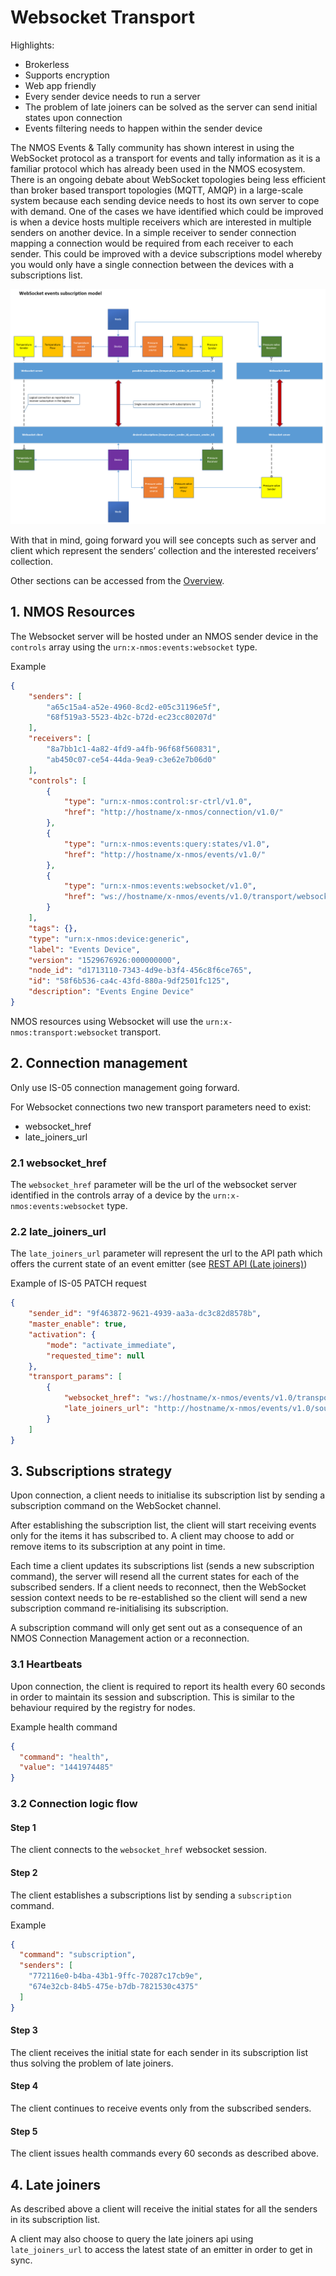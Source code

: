 # Websocket Transport

Highlights:

* Brokerless
* Supports encryption
* Web app friendly
* Every sender device needs to run a server
* The problem of late joiners can be solved as the server can send initial states upon connection
* Events filtering needs to happen within the sender device

The NMOS Events & Tally community has shown interest in using the WebSocket protocol as a transport for events and tally information as it is a familiar protocol which has already been used in the NMOS ecosystem. 
There is an ongoing debate about WebSocket topologies being less efficient than broker based transport topologies (MQTT, AMQP) in a large-scale system because each sending device needs to host its own server to cope with demand. One of the cases we have identified which could be improved is when a device hosts multiple receivers which are interested in multiple senders on another device. In a simple receiver to sender connection mapping a connection would be required from each receiver to each sender. This could be improved with a device subscriptions model whereby you would only have a single connection between the devices with a subscriptions list. 

![Websocket events subscription model](images/websocket-events-subscription-model.png)

With that in mind, going forward you will see concepts such as server and client which represent the senders’ collection and the interested receivers’ collection.

Other sections can be accessed from the [Overview](1.0_Overview.md).

## 1. NMOS Resources

The Websocket server will be hosted under an NMOS sender device in the `controls` array using the `urn:x-nmos:events:websocket` type.

Example

```json
{
    "senders": [
        "a65c15a4-a52e-4960-8cd2-e05c31196e5f",
        "68f519a3-5523-4b2c-b72d-ec23cc80207d"
    ],
    "receivers": [
        "8a7bb1c1-4a82-4fd9-a4fb-96f68f560831",
        "ab450c07-ce54-44da-9ea9-c3e62e7b06d0"
    ],
    "controls": [
        {
            "type": "urn:x-nmos:control:sr-ctrl/v1.0",
            "href": "http://hostname/x-nmos/connection/v1.0/"
        },
        {
            "type": "urn:x-nmos:events:query:states/v1.0",
            "href": "http://hostname/x-nmos/events/v1.0/"
        },
        {
            "type": "urn:x-nmos:events:websocket/v1.0",
            "href": "ws://hostname/x-nmos/events/v1.0/transport/websocket/58f6b536-ca4c-43fd-880a-9df2501fa135"
        }
    ],
    "tags": {},
    "type": "urn:x-nmos:device:generic",
    "label": "Events Device",
    "version": "1529676926:000000000",
    "node_id": "d1713110-7343-4d9e-b3f4-456c8f6ce765",
    "id": "58f6b536-ca4c-43fd-880a-9df2501fc125",
    "description": "Events Engine Device"
}
```

NMOS resources using Websocket will use the `urn:x-nmos:transport:websocket` transport.

## 2. Connection management

Only use IS-05 connection management going forward.

For Websocket connections two new transport parameters need to exist:

* websocket_href
* late_joiners_url

### 2.1 websocket_href

The `websocket_href` parameter will be the url of the websocket server identified in the controls array of a device by the `urn:x-nmos:events:websocket` type.

### 2.2 late_joiners_url

The `late_joiners_url` parameter will represent the url to the API path which offers the current state of an event emitter (see [REST API (Late joiners)](7.0_Rest_api_late_joiners.md))

Example of IS-05 PATCH request

```json
{
    "sender_id": "9f463872-9621-4939-aa3a-dc3c82d8578b",
    "master_enable": true,
    "activation": {
        "mode": "activate_immediate",
        "requested_time": null
    },
    "transport_params": [
        {
            "websocket_href": "ws://hostname/x-nmos/events/v1.0/transport/websocket/58f6b536-ca4c-43fd-880a-9df2501fa135",
            "late_joiners_url": "http://hostname/x-nmos/events/v1.0/sources/9f463872-9621-4939-aa3a-dc3c82d8578b/"
        }
    ]
}
```

## 3. Subscriptions strategy

Upon connection, a client needs to initialise its subscription list by sending a subscription command on the WebSocket channel. 

After establishing the subscription list, the client will start receiving events only for the items it has subscribed to. 
A client may choose to add or remove items to its subscription at any point in time. 

Each time a client updates its subscriptions list (sends a new subscription command), the server will resend all the current states for each of the subscribed senders. If a client needs to reconnect, then the WebSocket session context needs to be re-established so the client will send a new subscription command re-initialising its subscription. 

A subscription command will only get sent out as a consequence of an NMOS Connection Management action or a reconnection.

### 3.1 Heartbeats

Upon connection, the client is required to report its health every 60 seconds in order to maintain its session and subscription. This is similar to the behaviour required by the registry for nodes. 

Example health command

```json
{
  "command": "health",
  "value": "1441974485"
}
```

### 3.2 Connection logic flow

#### Step 1

The client connects to the `websocket_href` websocket session.

#### Step 2

The client establishes a subscriptions list by sending a `subscription` command.

Example

```json
{
  "command": "subscription",
  "senders": [
    "772116e0-b4ba-43b1-9ffc-70287c17cb9e",
    "674e32cb-84b5-475e-b7db-7821530c4375"
  ]
}
```

#### Step 3

The client receives the initial state for each sender in its subscription list thus solving the problem of late joiners.

#### Step 4

The client continues to receive events only from the subscribed senders.

#### Step 5

The client issues health commands every 60 seconds as described above.

## 4. Late joiners

As described above a client will receive the initial states for all the senders in its subscription list.

A client may also choose to query the late joiners api using `late_joiners_url` to access the latest state of an emitter in order to get in sync.